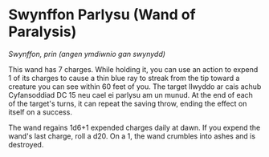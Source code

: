# Swynffon Parlysu (Wand of Paralysis)

*Swynffon, prin (angen ymdiwnio gan swynydd)*

This wand has 7 charges. While holding it, you can use an action to expend 1 of its charges to cause a thin blue ray to streak from the tip toward a creature you can see within 60 feet of you. The target llwyddo ar cais achub Cyfansoddiad DC 15 neu cael ei parlysu am un munud. At the end of each of the target's turns, it can repeat the saving throw, ending the effect on itself on a success.

The wand regains 1d6+1 expended charges daily at dawn. If you expend the wand's last charge, roll a d20. On a 1, the wand crumbles into ashes and is destroyed.